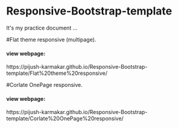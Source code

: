 # Responsive-Bootstrap-template

It's my practice document ...

#Flat theme responsive (multipage). 
<h4>view webpage: </h4> https://pijush-karmakar.github.io/Responsive-Bootstrap-template/Flat%20theme%20responsive/


#Corlate OnePage responsive.
<h4>view webpage: </h4> https://pijush-karmakar.github.io/Responsive-Bootstrap-template/Corlate%20OnePage%20responsive/
